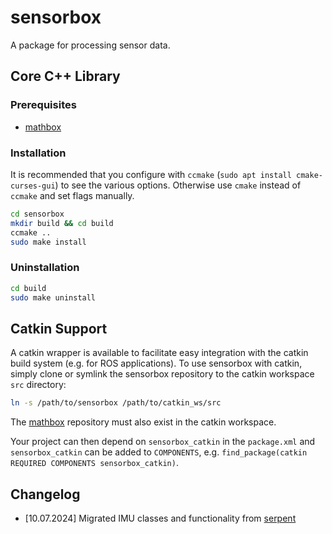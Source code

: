 # sensorbox

A package for processing sensor data.

## Core C++ Library

### Prerequisites

- [mathbox](https://github.com/willat343/mathbox)

### Installation

It is recommended that you configure with `ccmake` (`sudo apt install cmake-curses-gui`) to see the various options. Otherwise use `cmake` instead of `ccmake` and set flags manually.

```bash
cd sensorbox
mkdir build && cd build
ccmake ..
sudo make install
```

### Uninstallation

```bash
cd build
sudo make uninstall
```

## Catkin Support

A catkin wrapper is available to facilitate easy integration with the catkin build system (e.g. for ROS applications). To use sensorbox with catkin, simply clone or symlink the sensorbox repository to the catkin workspace `src` directory:
```bash
ln -s /path/to/sensorbox /path/to/catkin_ws/src
```

The [mathbox](https://github.com/willat343/mathbox) repository must also exist in the catkin workspace.

Your project can then depend on `sensorbox_catkin` in the `package.xml` and `sensorbox_catkin` can be added to `COMPONENTS`, e.g. `find_package(catkin REQUIRED COMPONENTS sensorbox_catkin)`.

## Changelog

* [10.07.2024] Migrated IMU classes and functionality from [serpent](https://github.com/jpl-eels/serpent/tree/develop)

